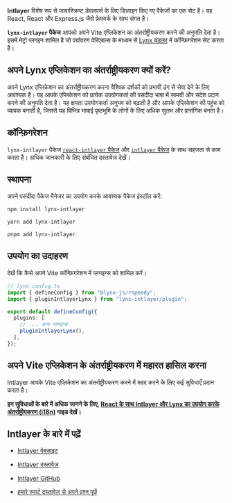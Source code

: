 **Intlayer** विशेष रूप से जावास्क्रिप्ट डेवलपर्स के लिए डिज़ाइन किए गए पैकेजों का एक सेट है। यह React, React और Express.js जैसे फ्रेमवर्क के साथ संगत है।

**`lynx-intlayer` पैकेज** आपको अपने Vite एप्लिकेशन का अंतर्राष्ट्रीयकरण करने की अनुमति देता है। इसमें मेट्रो प्लगइन शामिल है जो पर्यावरण वेरिएबल्स के माध्यम से [Lynx बंडलर](https://lynxjs.org/index.html) में कॉन्फ़िगरेशन सेट करता है।

## अपने Lynx एप्लिकेशन का अंतर्राष्ट्रीयकरण क्यों करें?

अपने Lynx एप्लिकेशन का अंतर्राष्ट्रीयकरण करना वैश्विक दर्शकों को प्रभावी ढंग से सेवा देने के लिए आवश्यक है। यह आपके एप्लिकेशन को प्रत्येक उपयोगकर्ता की पसंदीदा भाषा में सामग्री और संदेश प्रदान करने की अनुमति देता है। यह क्षमता उपयोगकर्ता अनुभव को बढ़ाती है और आपके एप्लिकेशन की पहुंच को व्यापक बनाती है, जिससे यह विभिन्न भाषाई पृष्ठभूमि के लोगों के लिए अधिक सुलभ और प्रासंगिक बनता है।

## कॉन्फ़िगरेशन

`lynx-intlayer` पैकेज [`react-intlayer` पैकेज](https://github.com/aymericzip/intlayer/blob/main/docs/hi/packages/react-intlayer/index.md) और [`intlayer` पैकेज](https://github.com/aymericzip/intlayer/blob/main/docs/hi/packages/intlayer/index.md) के साथ सहजता से काम करता है। अधिक जानकारी के लिए संबंधित दस्तावेज़ देखें।

## स्थापना

अपने पसंदीदा पैकेज मैनेजर का उपयोग करके आवश्यक पैकेज इंस्टॉल करें:

```bash packageManager="npm"
npm install lynx-intlayer
```

```bash packageManager="yarn"
yarn add lynx-intlayer
```

```bash packageManager="pnpm"
pnpm add lynx-intlayer
```

## उपयोग का उदाहरण

देखें कि कैसे अपने Vite कॉन्फ़िगरेशन में प्लगइन्स को शामिल करें।

```ts
// lynx.config.ts
import { defineConfig } from "@lynx-js/rspeedy";
import { pluginIntlayerLynx } from "lynx-intlayer/plugin";

export default defineConfig({
  plugins: [
    // ... अन्य प्लगइन्स
    pluginIntlayerLynx(),
  ],
});
```

## अपने Vite एप्लिकेशन के अंतर्राष्ट्रीयकरण में महारत हासिल करना

Intlayer आपके Vite एप्लिकेशन का अंतर्राष्ट्रीयकरण करने में मदद करने के लिए कई सुविधाएँ प्रदान करता है।

**इन सुविधाओं के बारे में अधिक जानने के लिए, [React के साथ Intlayer और Lynx का उपयोग करके अंतर्राष्ट्रीयकरण (i18n)](https://github.com/aymericzip/intlayer/blob/main/docs/hi/intlayer_with_lynx+react.md) गाइड देखें।**

## Intlayer के बारे में पढ़ें

- [Intlayer वेबसाइट](https://intlayer.org)
- [Intlayer दस्तावेज़](https://intlayer.org/doc)
- [Intlayer GitHub](https://github.com/aymericzip/intlayer)

- [हमारे स्मार्ट दस्तावेज़ से अपने प्रश्न पूछें](https://intlayer.org/docchat)
